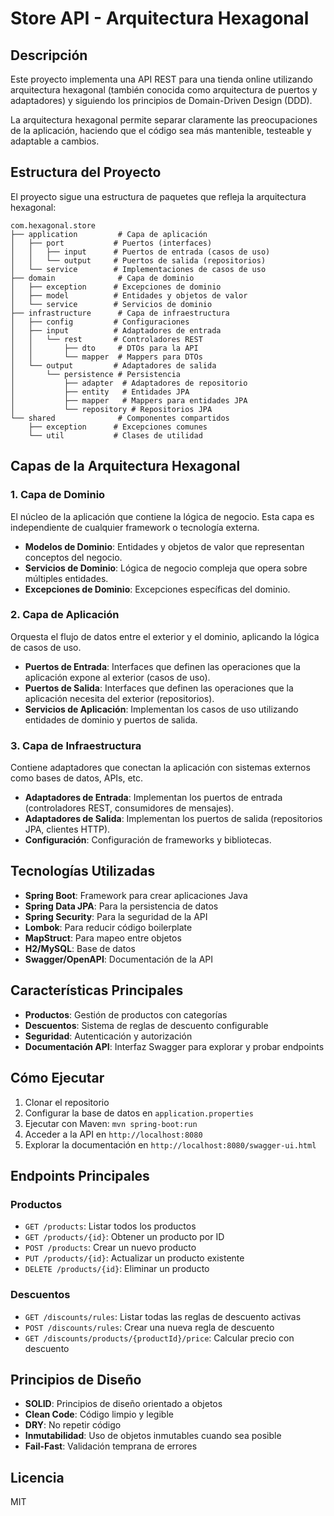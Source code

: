 # Store API - Arquitectura Hexagonal

## Descripción

Este proyecto implementa una API REST para una tienda online utilizando arquitectura hexagonal (también conocida como arquitectura de puertos y adaptadores) y siguiendo los principios de Domain-Driven Design (DDD).

La arquitectura hexagonal permite separar claramente las preocupaciones de la aplicación, haciendo que el código sea más mantenible, testeable y adaptable a cambios.

## Estructura del Proyecto

El proyecto sigue una estructura de paquetes que refleja la arquitectura hexagonal:

```
com.hexagonal.store
├── application         # Capa de aplicación
│   ├── port           # Puertos (interfaces)
│   │   ├── input      # Puertos de entrada (casos de uso)
│   │   └── output     # Puertos de salida (repositorios)
│   └── service        # Implementaciones de casos de uso
├── domain              # Capa de dominio
│   ├── exception      # Excepciones de dominio
│   ├── model          # Entidades y objetos de valor
│   └── service        # Servicios de dominio
├── infrastructure      # Capa de infraestructura
│   ├── config         # Configuraciones
│   ├── input          # Adaptadores de entrada
│   │   └── rest       # Controladores REST
│   │       ├── dto     # DTOs para la API
│   │       └── mapper  # Mappers para DTOs
│   └── output         # Adaptadores de salida
│       └── persistence # Persistencia
│           ├── adapter  # Adaptadores de repositorio
│           ├── entity   # Entidades JPA
│           ├── mapper   # Mappers para entidades JPA
│           └── repository # Repositorios JPA
└── shared              # Componentes compartidos
    ├── exception      # Excepciones comunes
    └── util           # Clases de utilidad
```

## Capas de la Arquitectura Hexagonal

### 1. Capa de Dominio

El núcleo de la aplicación que contiene la lógica de negocio. Esta capa es independiente de cualquier framework o tecnología externa.

- **Modelos de Dominio**: Entidades y objetos de valor que representan conceptos del negocio.
- **Servicios de Dominio**: Lógica de negocio compleja que opera sobre múltiples entidades.
- **Excepciones de Dominio**: Excepciones específicas del dominio.

### 2. Capa de Aplicación

Orquesta el flujo de datos entre el exterior y el dominio, aplicando la lógica de casos de uso.

- **Puertos de Entrada**: Interfaces que definen las operaciones que la aplicación expone al exterior (casos de uso).
- **Puertos de Salida**: Interfaces que definen las operaciones que la aplicación necesita del exterior (repositorios).
- **Servicios de Aplicación**: Implementan los casos de uso utilizando entidades de dominio y puertos de salida.

### 3. Capa de Infraestructura

Contiene adaptadores que conectan la aplicación con sistemas externos como bases de datos, APIs, etc.

- **Adaptadores de Entrada**: Implementan los puertos de entrada (controladores REST, consumidores de mensajes).
- **Adaptadores de Salida**: Implementan los puertos de salida (repositorios JPA, clientes HTTP).
- **Configuración**: Configuración de frameworks y bibliotecas.

## Tecnologías Utilizadas

- **Spring Boot**: Framework para crear aplicaciones Java
- **Spring Data JPA**: Para la persistencia de datos
- **Spring Security**: Para la seguridad de la API
- **Lombok**: Para reducir código boilerplate
- **MapStruct**: Para mapeo entre objetos
- **H2/MySQL**: Base de datos
- **Swagger/OpenAPI**: Documentación de la API

## Características Principales

- **Productos**: Gestión de productos con categorías
- **Descuentos**: Sistema de reglas de descuento configurable
- **Seguridad**: Autenticación y autorización
- **Documentación API**: Interfaz Swagger para explorar y probar endpoints

## Cómo Ejecutar

1. Clonar el repositorio
2. Configurar la base de datos en `application.properties`
3. Ejecutar con Maven: `mvn spring-boot:run`
4. Acceder a la API en `http://localhost:8080`
5. Explorar la documentación en `http://localhost:8080/swagger-ui.html`

## Endpoints Principales

### Productos

- `GET /products`: Listar todos los productos
- `GET /products/{id}`: Obtener un producto por ID
- `POST /products`: Crear un nuevo producto
- `PUT /products/{id}`: Actualizar un producto existente
- `DELETE /products/{id}`: Eliminar un producto

### Descuentos

- `GET /discounts/rules`: Listar todas las reglas de descuento activas
- `POST /discounts/rules`: Crear una nueva regla de descuento
- `GET /discounts/products/{productId}/price`: Calcular precio con descuento

## Principios de Diseño

- **SOLID**: Principios de diseño orientado a objetos
- **Clean Code**: Código limpio y legible
- **DRY**: No repetir código
- **Inmutabilidad**: Uso de objetos inmutables cuando sea posible
- **Fail-Fast**: Validación temprana de errores

## Licencia

MIT
